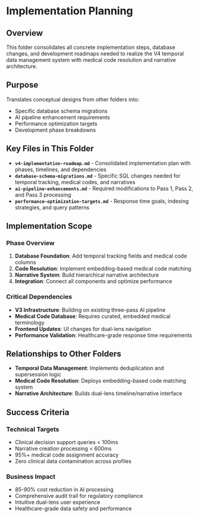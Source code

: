# Implementation Planning

## Overview

This folder consolidates all concrete implementation steps, database changes, and development roadmaps needed to realize the V4 temporal data management system with medical code resolution and narrative architecture.

## Purpose

Translates conceptual designs from other folders into:
- Specific database schema migrations
- AI pipeline enhancement requirements
- Performance optimization targets
- Development phase breakdowns

## Key Files in This Folder

- **`v4-implementation-roadmap.md`** - Consolidated implementation plan with phases, timelines, and dependencies
- **`database-schema-migrations.md`** - Specific SQL changes needed for temporal tracking, medical codes, and narratives
- **`ai-pipeline-enhancements.md`** - Required modifications to Pass 1, Pass 2, and Pass 3 processing
- **`performance-optimization-targets.md`** - Response time goals, indexing strategies, and query patterns

## Implementation Scope

### Phase Overview
1. **Database Foundation**: Add temporal tracking fields and medical code columns
2. **Code Resolution**: Implement embedding-based medical code matching
3. **Narrative System**: Build hierarchical narrative architecture
4. **Integration**: Connect all components and optimize performance

### Critical Dependencies
- **V3 Infrastructure**: Building on existing three-pass AI pipeline
- **Medical Code Database**: Requires curated, embedded medical terminology
- **Frontend Updates**: UI changes for dual-lens navigation
- **Performance Validation**: Healthcare-grade response time requirements

## Relationships to Other Folders

- **Temporal Data Management**: Implements deduplication and supersession logic
- **Medical Code Resolution**: Deploys embedding-based code matching system
- **Narrative Architecture**: Builds dual-lens timeline/narrative interface

## Success Criteria

### Technical Targets
- Clinical decision support queries < 100ms
- Narrative creation processing < 600ms
- 95%+ medical code assignment accuracy
- Zero clinical data contamination across profiles

### Business Impact
- 85-90% cost reduction in AI processing
- Comprehensive audit trail for regulatory compliance
- Intuitive dual-lens user experience
- Healthcare-grade data safety and performance